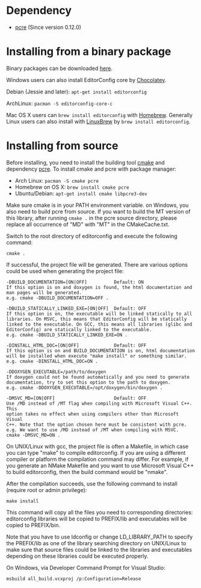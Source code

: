 Dependency
==========

- [pcre](http://www.pcre.org/) (Since version 0.12.0)

Installing from a binary package
================================

Binary packages can be downloaded [here](http://sourceforge.net/projects/editorconfig/files/EditorConfig-C-Core/).

Windows users can also install EditorConfig core by [Chocolatey](http://chocolatey.org/packages/editorconfig.core).

Debian (Jessie and later): `apt-get install editorconfig`

ArchLinux: `pacman -S editorconfig-core-c`

Mac OS X users can `brew install editorconfig` with [Homebrew](http://brew.sh).
Generally Linux users can also install with [LinuxBrew](https://github.com/Homebrew/linuxbrew)
by `brew install editorconfig`.

Installing from source
======================

Before installing, you need to install the building tool [cmake][] and
dependency [pcre][]. To install cmake and pcre with package manager:

- Arch Linux: `pacman -S cmake pcre`
- Homebrew on OS X: `brew install cmake pcre`
- Ubuntu/Debian: `apt-get install cmake libpcre3-dev`

Make sure cmake is in your PATH environment variable. on Windows, you also need
to build pcre from source. If you want to build the MT version of this library,
after running `cmake .` in the pcre source directory, please replace all
occurrence of "MD" with "MT" in the CMakeCache.txt.

Switch to the root directory of editorconfig and execute the following command:

    cmake .

If successful, the project file will be generated. There are various options
could be used when generating the project file:

    -DBUILD_DOCUMENTATION=[ON|OFF]          Default: ON
    If this option is on and doxygen is found, the html documentation and
    man pages will be generated.
    e.g. cmake -DBUILD_DOCUMENTATION=OFF .

    -DBUILD_STATICALLY_LINKED_EXE=[ON|OFF]  Default: OFF
    If this option is on, the executable will be linked statically to all
    libraries. On MSVC, this means that EditorConfig will be statically
    linked to the executable. On GCC, this means all libraries (glibc and 
    EditorConfig) are statically linked to the executable.
    e.g. cmake -DBUILD_STATICALLY_LINKED_EXE=ON .

    -DINSTALL_HTML_DOC=[ON|OFF]             Default: OFF
    If this option is on and BUILD_DOCUMENTATION is on, html documentation
    will be installed when execute "make install" or something similar.
    e.g. cmake -DINSTALL_HTML_DOC=ON .

    -DDOXYGEN_EXECUTABLE=/path/to/doxygen
    If doxygen could not be found automatically and you need to generate
    documentation, try to set this option to the path to doxygen.
    e.g. cmake -DDOXYGEN_EXECUTABLE=/opt/doxygen/bin/doxygen .

    -DMSVC_MD=[ON|OFF]                      Default: OFF
    Use /MD instead of /MT flag when compiling with Microsoft Visual C++. This
    option takes no effect when using compilers other than Microsoft Visual
    C++. Note that the option chosen here must be consistent with pcre.
    e.g. We want to use /MD instead of /MT when compiling with MSVC.
    cmake -DMSVC_MD=ON .

On UNIX/Linux with gcc, the project file is often a Makefile, in which case you
can type "make" to compile editorconfig.  If you are using a different compiler
or platform the compilation command may differ. For example, if you generate an
NMake Makefile and you want to use Microsoft Visual C++ to build editorconfig,
then the build command would be "nmake".

After the compilation succeeds, use the following command to install (require
root or admin privilege):

    make install

This command will copy all the files you need to corresponding directories:
editorconfig libraries will be copied to PREFIX/lib and executables will be
copied to PREFIX/bin.

Note that you have to use ldconfig or change LD_LIBRARY_PATH to specify the
PREFIX/lib as one of the library searching directory on UNIX/Linux to make sure
that source files could be linked to the libraries and executables depending on
these libraries could be executed properly.

On Windows, via Developer Command Prompt for Visual Studio:

    msbuild all_build.vcxproj /p:Configuration=Release

[cmake]: http://www.cmake.org
[pcre]: http://pcre.org
